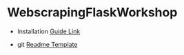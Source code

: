 # WebscrapingFlaskWorkshop

- Installation [Guide Link](https://realpython.com/installing-python/)

- git [Readme Template](https://www.makeareadme.com/)
